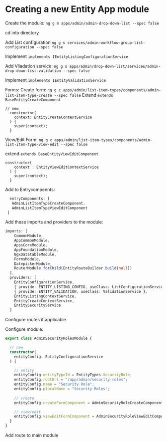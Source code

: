 # Creating a new Entity App module

Create the module:
`ng g m apps/admin/admin-drop-down-list --spec false`

cd into directory

Add List configuration
`ng g s services/admin-workflow-group-list-configuration --spec false`

Implement
`implements IEntityListingConfigurationService`




Add Vliadation service:
`ng g s apps/admin/drop-down-list/services/admin-drop-down-list-validation --spec false`

Implement
`implements IEntityValidationService`

Forms:
Create form:
`ng g c apps/admin/list-item-types/components/admin-list-item-type-create --spec false`
 Extend
 `extends BaseEntityCreateComponent`
```
// new
  constructor(
    context: EntityCreateContextService
  ) {
    super(context);
  }
```


View/Edit Form:
`ng g c apps/admin/list-item-types/components/admin-list-item-type-view-edit --spec false`

extend
`extends BaseEntityViewEditComponent `

```
constructor(
    context : EntityViewEditContextService
  ) {
    super(context);
  }
```


Add to Entrycompennts:
 ```ts
   entryComponents: [
    AdminListItemTypeCreateComponent, 
    AdminListItemTypeViewEditComponent
  ]
 ```



Add these imports and providers to the module:
```ts
imports: [
    CommonModule,    
    AppCommonModule,
    AppsCoreModule,
    AppFoundationModule,    
    NgxDatatableModule,
    FormsModule,
    DatepickerModule,    
    RouterModule.forChild(EntityRouteBuilder.build(null))
  ],
  providers: [
    EntityConfigurationService,
    { provide: ENTITY_LISTING_CONFIG, useClass: ListConfigurationService },    
    { provide: ENTITY_VALIDATION, useClass: ValidationService },
    EntityListingContextService,        
    EntityCreateContextService,    
    EntitySecurityService    
  ]
```

Configure routes if applicable


Configure module:
```ts
export class AdminSecurityRolesModule { 

  // new
  constructor(
    entityConfig: EntityConfigurationService    
  ) { 

    // entity
    entityConfig.entityTypeId = EntityTypes.SecurityRole;
    entityConfig.rootUrl = "/app/admin/security-roles";
    entityConfig.name = "Security Role";
    entityConfig.pluralName = "Security Roles";
    
    // create
    entityConfig.createFormComponent = AdminSecurityRoleCreateComponent;

    // view/edit
    entityConfig.viewEditFormComponent = AdminSecurityRoleViewEditComponent;
  }
}
```

Add route to main module
